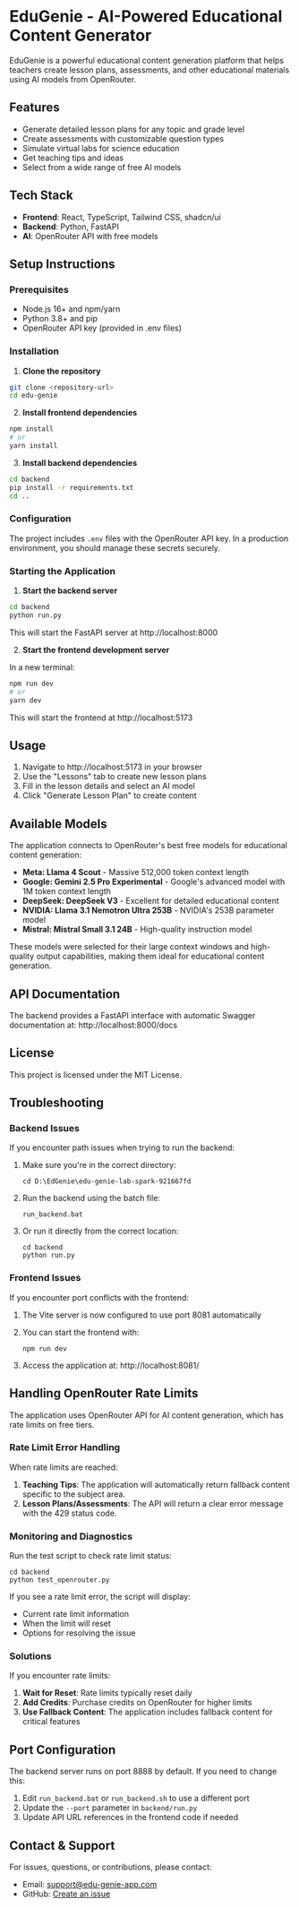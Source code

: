 # EduGenie - AI-Powered Educational Content Generator

EduGenie is a powerful educational content generation platform that helps teachers create lesson plans, assessments, and other educational materials using AI models from OpenRouter.

## Features

- Generate detailed lesson plans for any topic and grade level
- Create assessments with customizable question types
- Simulate virtual labs for science education
- Get teaching tips and ideas
- Select from a wide range of free AI models

## Tech Stack

- **Frontend**: React, TypeScript, Tailwind CSS, shadcn/ui
- **Backend**: Python, FastAPI
- **AI**: OpenRouter API with free models

## Setup Instructions

### Prerequisites

- Node.js 16+ and npm/yarn
- Python 3.8+ and pip
- OpenRouter API key (provided in .env files)

### Installation

1. **Clone the repository**

```bash
git clone <repository-url>
cd edu-genie
```

2. **Install frontend dependencies**

```bash
npm install
# or
yarn install
```

3. **Install backend dependencies**

```bash
cd backend
pip install -r requirements.txt
cd ..
```

### Configuration

The project includes `.env` files with the OpenRouter API key. In a production environment, you should manage these secrets securely.

### Starting the Application

1. **Start the backend server**

```bash
cd backend
python run.py
```

This will start the FastAPI server at http://localhost:8000

2. **Start the frontend development server**

In a new terminal:

```bash
npm run dev
# or
yarn dev
```

This will start the frontend at http://localhost:5173

## Usage

1. Navigate to http://localhost:5173 in your browser
2. Use the "Lessons" tab to create new lesson plans
3. Fill in the lesson details and select an AI model
4. Click "Generate Lesson Plan" to create content

## Available Models

The application connects to OpenRouter's best free models for educational content generation:

- **Meta: Llama 4 Scout** - Massive 512,000 token context length
- **Google: Gemini 2.5 Pro Experimental** - Google's advanced model with 1M token context length
- **DeepSeek: DeepSeek V3** - Excellent for detailed educational content
- **NVIDIA: Llama 3.1 Nemotron Ultra 253B** - NVIDIA's 253B parameter model
- **Mistral: Mistral Small 3.1 24B** - High-quality instruction model

These models were selected for their large context windows and high-quality output capabilities, making them ideal for educational content generation.

## API Documentation

The backend provides a FastAPI interface with automatic Swagger documentation at:
http://localhost:8000/docs

## License

This project is licensed under the MIT License.

## Troubleshooting

### Backend Issues
If you encounter path issues when trying to run the backend:

1. Make sure you're in the correct directory:
   ```
   cd D:\EdGenie\edu-genie-lab-spark-921667fd
   ```

2. Run the backend using the batch file:
   ```
   run_backend.bat
   ```

3. Or run it directly from the correct location:
   ```
   cd backend
   python run.py
   ```

### Frontend Issues
If you encounter port conflicts with the frontend:

1. The Vite server is now configured to use port 8081 automatically

2. You can start the frontend with:
   ```
   npm run dev
   ```

3. Access the application at: http://localhost:8081/

## Handling OpenRouter Rate Limits

The application uses OpenRouter API for AI content generation, which has rate limits on free tiers.

### Rate Limit Error Handling

When rate limits are reached:

1. **Teaching Tips**: The application will automatically return fallback content specific to the subject area.
2. **Lesson Plans/Assessments**: The API will return a clear error message with the 429 status code.

### Monitoring and Diagnostics

Run the test script to check rate limit status:
```
cd backend
python test_openrouter.py
```

If you see a rate limit error, the script will display:
- Current rate limit information
- When the limit will reset
- Options for resolving the issue

### Solutions

If you encounter rate limits:

1. **Wait for Reset**: Rate limits typically reset daily
2. **Add Credits**: Purchase credits on OpenRouter for higher limits
3. **Use Fallback Content**: The application includes fallback content for critical features

## Port Configuration

The backend server runs on port 8888 by default. If you need to change this:

1. Edit `run_backend.bat` or `run_backend.sh` to use a different port
2. Update the `--port` parameter in `backend/run.py`
3. Update API URL references in the frontend code if needed

## Contact & Support

For issues, questions, or contributions, please contact:
- Email: support@edu-genie-app.com
- GitHub: [Create an issue](https://github.com/your-repo/issues)
